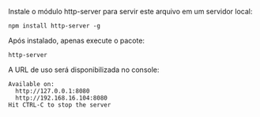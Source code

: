 Instale o módulo http-server para servir este arquivo em um servidor local:

```
npm install http-server -g
```

Após instalado, apenas execute o pacote:

```
http-server
```

A URL de uso será disponibilizada no console:

```
Available on:
  http://127.0.0.1:8080
  http://192.168.16.104:8080
Hit CTRL-C to stop the server
```
